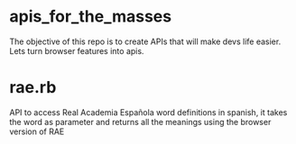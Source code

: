# apis_for_the_masses
The objective of this repo is to create APIs that will make devs life easier. Lets turn browser features into apis.

# rae.rb
API to access Real Academia Española word definitions in spanish, it takes the word as parameter and returns all the meanings using the browser version of RAE
